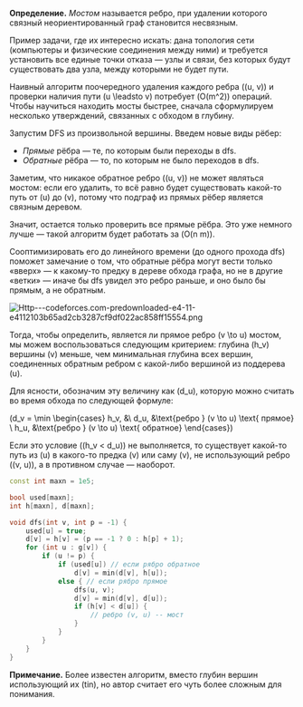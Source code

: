**Определение.** *Мостом* называется ребро, при удалении которого
связный неориентированный граф становится несвязным.

Пример задачи, где их интересно искать: дана топология сети (компьютеры
и физические соединения между ними) и требуется установить все единые
точки отказа — узлы и связи, без которых будут существовать два узла,
между которыми не будет пути.

Наивный алгоритм поочередного удаления каждого ребра \((u, v)\) и
проверки наличия пути \(u \leadsto v\) потребует \(O(m^2)\)
операций. Чтобы научиться находить мосты быстрее, сначала
сформулируем несколько утверждений, связанных с обходом в
глубину.

Запустим DFS из произвольной вершины. Введем новые виды рёбер:

  - *Прямые* рёбра — те, по которым были переходы в dfs.
  - *Обратные* рёбра — то, по которым не было переходов в dfs.

Заметим, что никакое обратное ребро \((u, v)\) не может являться мостом:
если его удалить, то всё равно будет существовать какой-то путь от \(u\)
до \(v\), потому что подграф из прямых рёбер является связным деревом.

Значит, остается только проверить все прямые рёбра. Это уже немного
лучше — такой алгоритм будет работать за \(O(n m)\).

Сооптимизировать его до линейного времени (до одного прохода dfs)
поможет замечание о том, что обратные рёбра могут вести только
«вверх» — к какому-то предку в дереве обхода графа, но не в другие
«ветки» — иначе бы dfs увидел это ребро раньше, и оно было бы прямым,
а не обратным.

![Http---codeforces.com-predownloaded-e4-11-e4112103b65ad2cb3287cf9df022ac858ff15554.png](Http---codeforces.com-predownloaded-e4-11-e4112103b65ad2cb3287cf9df022ac858ff15554.png
"Http---codeforces.com-predownloaded-e4-11-e4112103b65ad2cb3287cf9df022ac858ff15554.png")

Тогда, чтобы определить, является ли прямое ребро \(v \to u\) мостом, мы
можем воспользоваться следующим критерием: глубина \(h_v\) вершины \(v\)
меньше, чем минимальная глубина всех вершин, соединенных обратным ребром
с какой-либо вершиной из поддерева \(u\).

Для ясности, обозначим эту величину как \(d_u\), которую можно считать
во время обхода по следующей формуле:

\(d_v = \min \begin{cases}
h_v, &\\
d_u, &\text{ребро } (v \to u) \text{ прямое} \\
h_u, &\text{ребро } (v \to u) \text{ обратное}
\end{cases}\)

Если это условие (\(h_v < d_u\)) не выполняется, то существует какой-то
путь из \(u\) в какого-то предка \(v\) или саму \(v\), не использующий
ребро \((v, u)\), а в противном случае — наоборот.

``` cpp
const int maxn = 1e5;

bool used[maxn];
int h[maxn], d[maxn];

void dfs(int v, int p = -1) {
    used[u] = true;
    d[v] = h[v] = (p == -1 ? 0 : h[p] + 1);
    for (int u : g[v]) {
        if (u != p) {
            if (used[u]) // если рябро обратное
                d[v] = min(d[v], h[u]);
            else { // если рябро прямое
                dfs(u, v);
                d[v] = min(d[v], d[u]);
                if (h[v] < d[u]) {
                    // ребро (v, u) -- мост
                }
            }
        }
    }
}
```

**Примечание.** Более известен алгоритм, вместо глубин вершин
использующий их \(tin\), но автор считает его чуть более
сложным для понимания.